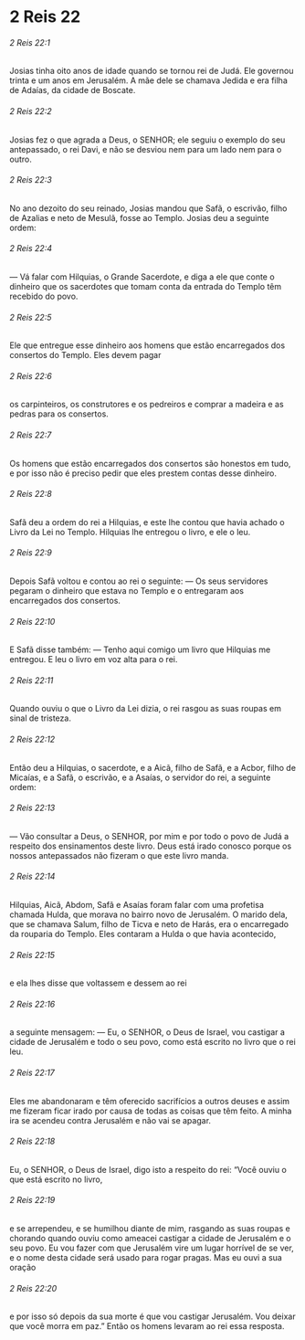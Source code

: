 # 2 Reis 22

###### 2 Reis 22:1

Josias tinha oito anos de idade quando se tornou rei de Judá. Ele governou trinta e um anos em Jerusalém. A mãe dele se chamava Jedida e era filha de Adaías, da cidade de Boscate.

###### 2 Reis 22:2

Josias fez o que agrada a Deus, o SENHOR; ele seguiu o exemplo do seu antepassado, o rei Davi, e não se desviou nem para um lado nem para o outro.

###### 2 Reis 22:3

No ano dezoito do seu reinado, Josias mandou que Safã, o escrivão, filho de Azalias e neto de Mesulã, fosse ao Templo. Josias deu a seguinte ordem:

###### 2 Reis 22:4

— Vá falar com Hilquias, o Grande Sacerdote, e diga a ele que conte o dinheiro que os sacerdotes que tomam conta da entrada do Templo têm recebido do povo.

###### 2 Reis 22:5

Ele que entregue esse dinheiro aos homens que estão encarregados dos consertos do Templo. Eles devem pagar

###### 2 Reis 22:6

os carpinteiros, os construtores e os pedreiros e comprar a madeira e as pedras para os consertos.

###### 2 Reis 22:7

Os homens que estão encarregados dos consertos são honestos em tudo, e por isso não é preciso pedir que eles prestem contas desse dinheiro.

###### 2 Reis 22:8

Safã deu a ordem do rei a Hilquias, e este lhe contou que havia achado o Livro da Lei no Templo. Hilquias lhe entregou o livro, e ele o leu.

###### 2 Reis 22:9

Depois Safã voltou e contou ao rei o seguinte: — Os seus servidores pegaram o dinheiro que estava no Templo e o entregaram aos encarregados dos consertos.

###### 2 Reis 22:10

E Safã disse também: — Tenho aqui comigo um livro que Hilquias me entregou. E leu o livro em voz alta para o rei.

###### 2 Reis 22:11

Quando ouviu o que o Livro da Lei dizia, o rei rasgou as suas roupas em sinal de tristeza.

###### 2 Reis 22:12

Então deu a Hilquias, o sacerdote, e a Aicã, filho de Safã, e a Acbor, filho de Micaías, e a Safã, o escrivão, e a Asaías, o servidor do rei, a seguinte ordem:

###### 2 Reis 22:13

— Vão consultar a Deus, o SENHOR, por mim e por todo o povo de Judá a respeito dos ensinamentos deste livro. Deus está irado conosco porque os nossos antepassados não fizeram o que este livro manda.

###### 2 Reis 22:14

Hilquias, Aicã, Abdom, Safã e Asaías foram falar com uma profetisa chamada Hulda, que morava no bairro novo de Jerusalém. O marido dela, que se chamava Salum, filho de Ticva e neto de Harás, era o encarregado da rouparia do Templo. Eles contaram a Hulda o que havia acontecido,

###### 2 Reis 22:15

e ela lhes disse que voltassem e dessem ao rei

###### 2 Reis 22:16

a seguinte mensagem: — Eu, o SENHOR, o Deus de Israel, vou castigar a cidade de Jerusalém e todo o seu povo, como está escrito no livro que o rei leu.

###### 2 Reis 22:17

Eles me abandonaram e têm oferecido sacrifícios a outros deuses e assim me fizeram ficar irado por causa de todas as coisas que têm feito. A minha ira se acendeu contra Jerusalém e não vai se apagar.

###### 2 Reis 22:18

Eu, o SENHOR, o Deus de Israel, digo isto a respeito do rei: “Você ouviu o que está escrito no livro,

###### 2 Reis 22:19

e se arrependeu, e se humilhou diante de mim, rasgando as suas roupas e chorando quando ouviu como ameacei castigar a cidade de Jerusalém e o seu povo. Eu vou fazer com que Jerusalém vire um lugar horrível de se ver, e o nome desta cidade será usado para rogar pragas. Mas eu ouvi a sua oração

###### 2 Reis 22:20

e por isso só depois da sua morte é que vou castigar Jerusalém. Vou deixar que você morra em paz.” Então os homens levaram ao rei essa resposta.

